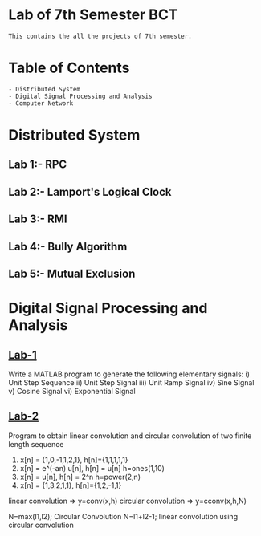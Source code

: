 # Lab of 7th Semester BCT

    This contains the all the projects of 7th semester.

# Table of Contents

    - Distributed System
    - Digital Signal Processing and Analysis
    - Computer Network

# Distributed System

## Lab 1:- RPC

## Lab 2:- Lamport's Logical Clock

## Lab 3:- RMI

## Lab 4:- Bully Algorithm

## Lab 5:- Mutual Exclusion

# Digital Signal Processing and Analysis

## [Lab-1](./DSAP/Lab1)

Write a MATLAB program to generate the following elementary signals:
i) Unit Step Sequence
ii) Unit Step Signal
iii) Unit Ramp Signal
iv) Sine Signal
v) Cosine Signal
vi) Exponential Signal

## [Lab-2](./DSAP/Lab2)

Program to obtain linear convolution and circular convolution of two finite length sequence

1. x[n] = {1,0,-1,1,2,1}, h[n]={1,1,1,1,1}
2. x[n] = e^(-an) u[n], h[n] = u[n] h=ones(1,10)
3. x[n] = u[n], h[n] = 2^n h=power(2,n)
4. x[n] = {1,3,2,1,1}, h[n]={1,2,-1,1}

linear convolution => y=conv(x,h)
circular convolution => y=cconv(x,h,N)

N=max(l1,l2); Circular Convolution
N=l1+l2-1; linear convolution using circular convolution
